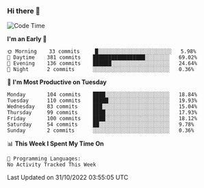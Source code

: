 ### Hi there 👋

<!--
**abhay-singh-au3/abhay-singh-au3** is a ✨ _special_ ✨ repository because its `README.md` (this file) appears on your GitHub profile.

Here are some ideas to get you started:

- 🔭 I’m currently working on ...
- 🌱 I’m currently learning ...
- 👯 I’m looking to collaborate on ...
- 🤔 I’m looking for help with ...
- 💬 Ask me about ...
- 📫 How to reach me: ...
- 😄 Pronouns: ...
- ⚡ Fun fact: ...
-->


<!--START_SECTION:waka-->
![Code Time](http://img.shields.io/badge/Code%20Time-0%20secs-blue)

**I'm an Early 🐤** 

```text
🌞 Morning    33 commits     █░░░░░░░░░░░░░░░░░░░░░░░░   5.98% 
🌆 Daytime    381 commits    █████████████████░░░░░░░░   69.02% 
🌃 Evening    136 commits    ██████░░░░░░░░░░░░░░░░░░░   24.64% 
🌙 Night      2 commits      ░░░░░░░░░░░░░░░░░░░░░░░░░   0.36%

```
📅 **I'm Most Productive on Tuesday** 

```text
Monday       104 commits    ████░░░░░░░░░░░░░░░░░░░░░   18.84% 
Tuesday      110 commits    █████░░░░░░░░░░░░░░░░░░░░   19.93% 
Wednesday    83 commits     ███░░░░░░░░░░░░░░░░░░░░░░   15.04% 
Thursday     99 commits     ████░░░░░░░░░░░░░░░░░░░░░   17.93% 
Friday       100 commits    ████░░░░░░░░░░░░░░░░░░░░░   18.12% 
Saturday     54 commits     ██░░░░░░░░░░░░░░░░░░░░░░░   9.78% 
Sunday       2 commits      ░░░░░░░░░░░░░░░░░░░░░░░░░   0.36%

```


📊 **This Week I Spent My Time On** 

```text
💬 Programming Languages: 
No Activity Tracked This Week

```


 Last Updated on 31/10/2022 03:55:05 UTC
<!--END_SECTION:waka-->
